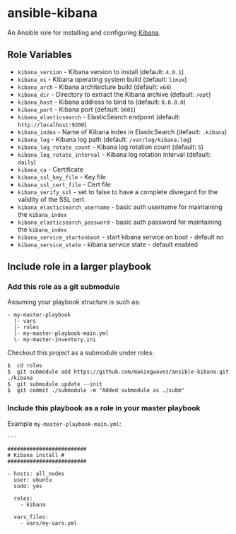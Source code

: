 # ansible-kibana

An Ansible role for installing and configuring [Kibana](http://www.elasticsearch.org/overview/kibana/).

## Role Variables

- `kibana_version` - Kibana version to install (default: `4.0.1`)
- `kibana_os` - Kibana operating system build (default: `linux`)
- `kibana_arch` - Kibana architecture build (default: `x64`)
- `kibana_dir` - Directory to extract the Kibana archive (default: `/opt`)
- `kibana_host` - Kibana address to bind to (default: `0.0.0.0`)
- `kibana_port` - Kibana port (default: `5601`)
- `kibana_elasticsearch` - ElasticSearch endpoint (default: `http://localhost:9200`)
- `kibana_index` - Name of Kibana index in ElasticSearch (default: `.kibana`)
- `kibana_log` - Kibana log path (default: `/var/log/kibana.log`)
- `kibana_log_rotate_count` - Kibana log rotation count (default: `5`)
- `kibana_log_rotate_interval` - Kibana log rotation interval (default: `daily`)
- `kibana_ca` - Certificate
- `kibana_ssl_key_file` - Key file
- `kibana_ssl_cert_file` - Cert file
- `kibana_verify_ssl` -  set to false to have a complete disregard for the validity of the SSL cert.
- `kibana_elasticsearch_username` - basic auth username for maintaining the ```kibana_index```
- `kibana_elasticsearch_password` - basic auth password for maintaining the ```kibana_index```
- `kibana_service_startonboot` - start kibana service on boot - default no
- `kibana_service_state` - kibana service state - default enabled


## Include role in a larger playbook
### Add this role as a git submodule
Assuming your playbook structure is such as:
```
- my-master-playbook
  |- vars
  |- roles
  |- my-master-playbook-main.yml
  \- my-master-inventory.ini
```

Checkout this project as a submodule under roles:

```
$  cd roles
$  git submodule add https://github.com/makingwaves/ansible-kibana.git ./kibana
$  git submodule update --init
$  git commit ./submodule -m "Added submodule as ./subm"
```

### Include this playbook as a role in your master playbook
Example `my-master-playbook-main.yml`:

```
---

#########################
# Kibana install #
#########################

- hosts: all_nodes
  user: ubuntu
  sudo: yes

  roles:
    - kibana

  vars_files:
    - vars/my-vars.yml
```




